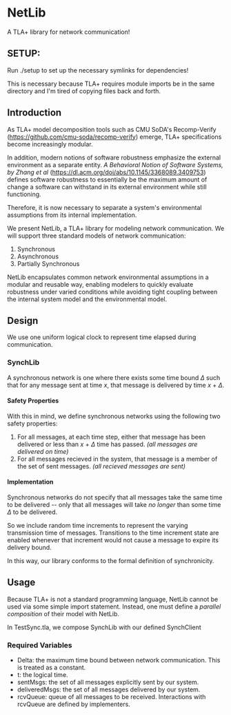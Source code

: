 # NetLib

A TLA+ library for network communication!

## SETUP:

Run ./setup to set up the necessary symlinks for dependencies!

This is necessary because TLA+ requires module imports be in the same directory and I'm tired of copying files back and forth.

## Introduction

As TLA+ model decomposition tools such as CMU SoDA's Recomp-Verify (https://github.com/cmu-soda/recomp-verify) emerge,
TLA+ specifications become increasingly modular.

In addition, modern notions of software robustness emphasize the external environment as a separate entity. *A Behavioral Notion of Software Systems, by Zhang et al* (https://dl.acm.org/doi/abs/10.1145/3368089.3409753) defines software robustness to essentially be the maximum amount of change a software can withstand in its external environment while still functioning.

Therefore, it is now necessary to separate a system's environmental assumptions from its internal implementation.

We present NetLib, a TLA+ library for modeling network communication. We will support three standard models of network communication:
1. Synchronous
2. Asynchronous
3. Partially Synchronous

NetLib encapsulates common network environmental assumptions in a modular and reusable way, enabling modelers to quickly evaluate robustness under varied conditions while avoiding tight coupling between the internal system model and the environmental model.

## Design
We use one uniform logical clock to represent time elapsed during communication.

### SynchLib
A synchronous network is one where there exists some time bound $\Delta$ such that for any message sent at time *x*, that message is delivered by time *x* + $\Delta$.

#### Safety Properties

With this in mind, we define synchronous networks using the following two safety properties:
1. For all messages, at each time step, either that message has been delivered or less than *x* + $\Delta$ time has passed. *(all messages are delivered on time)*
2. For all messages recieved in the system, that message is a member of the set of sent messages. *(all recieved messages are sent)*

#### Implementation
Synchronous networks do not specify that all messages take the same time to be delivered -- only that all messages will take *no longer* than some time $\Delta$ to be delivered.

So we include random time increments to represent the varying transmission time of messages. Transitions to the time increment state are enabled whenever that increment would not cause a message to expire its delivery bound.

In this way, our library conforms to the formal definition of synchronicity.

## Usage

Because TLA+ is not a standard programming language, NetLib cannot be used via some simple import statement. Instead, one must define a *parallel composition* of their model with NetLib.

In TestSync.tla, we compose SynchLib with our defined SynchClient

### Required Variables
- Delta: the maximum time bound between network communication. This is treated as a constant.
- t: the logical time. 
- sentMsgs: the set of all messages explicitly sent by our system.
- deliveredMsgs: the set of all messages delivered by our system.
- rcvQueue: queue of all messages to be received. Interactions with rcvQueue are defined by implementers.